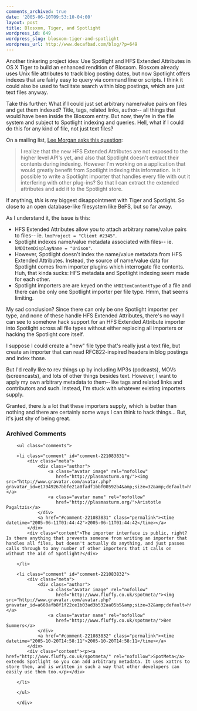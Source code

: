 ```yaml
---
comments_archived: true
date: '2005-06-10T09:53:10-04:00'
layout: post
title: Blosxom, Tiger, and Spotlight
wordpress_id: 649
wordpress_slug: blosxom-tiger-and-spotlight
wordpress_url: http://www.decafbad.com/blog/?p=649
---
```

Another tinkering project idea:  Use Spotlight and HFS Extended Attributes in OS X Tiger to build an enhanced rendition of Blosxom.  Blosxom already uses Unix file attributes to track blog posting dates, but now Spotlight offers indexes that are fairly easy to query via command line or scripts.  I think it could also be used to facilitate search within blog postings, which are just text files anyway.

  Take this further:  What if I could just set arbitrary name/value pairs on files and get them indexed?  Title, tags, related links, author-- all things that would have been inside the Blosxom entry.  But now, they're in the file system and subject to Spotlight indexing and queries.  Hell, what if I could do this for any kind of file, not just text files?

  On a mailing list, [Lee Morgan asks this question][lm]:

  > I realize that the new HFS Extended Attributes are not exposed to the 
higher level API's yet, and also that Spotlight doesn't extract their 
contents during indexing. However I'm working on a application that 
would greatly benefit from Spotlight indexing this information. Is it 
possible to write a Spotlight importer that handles every file with 
out it interfering with other plug-ins? So that I can extract the 
extended attributes and add it to the Spotlight store.

  If anything, *this* is my biggest disappointment with Tiger and Spotlight.  So close to an open database-like filesystem like BeFS, but so far away.

  As I understand it, the issue is this:  

* HFS Extended Attributes allow you to attach arbitrary name/value pairs to files-- ie. `lmoProject = "Client #2345"`.
* Spotlight indexes name/value metadata associated with files-- ie. `kMDItemDisplayName = "Unison"`.
* However, Spotlight doesn't index the name/value metadata from HFS Extended Attributes.  Instead, the source of name/value data for Spotlight comes from importer plugins which interrogate file contents.  Huh, that kinda sucks: HFS metadata and Spotlight indexing seem made for each other.
* Spotlight importers are are keyed on the `kMDItemContentType` of a file and there can be only one Spotlight importer per file type.  Hmm, that seems limiting.

My sad conclusion?  Since there can only be one Spotlight importer per type, and none of these handle HFS Extended Attributes, there's no way I can see to somehow hack support for an HFS Extended Attribute importer into Spotlight across all file types without either replacing all importers or hacking the Spotlight core itself.

I suppose I could create a "new" file type that's really just a text file, but create an importer that can read RFC822-inspired headers in blog postings and index those.  

But I'd really like to rev things up by including MP3s (podcasts), MOVs (screencasts), and lots of other things besides text.  However, I want to apply my own arbitrary metadata to them--like tags and related links and contributors and such.  Instead, I'm stuck with whatever existing importers supply.  

Granted, there *is* a lot that these importers supply, which is better than nothing and there are certainly some ways I can think to hack things... But, it's just shy of being great.

[lm]: http://www.cocoabuilder.com/archive/message/cocoa/2005/5/4/134822

<div id="comments" class="comments archived-comments">
            <h3>Archived Comments</h3>
            
        <ul class="comments">
            
        <li class="comment" id="comment-221083831">
            <div class="meta">
                <div class="author">
                    <a class="avatar image" rel="nofollow" 
                       href="http://plasmasturm.org/"><img src="http://www.gravatar.com/avatar.php?gravatar_id=e17949267bbfe21a0fadf1bbf00592b4&amp;size=32&amp;default=http://mediacdn.disqus.com/1320279820/images/noavatar32.png"/></a>
                    <a class="avatar name" rel="nofollow" 
                       href="http://plasmasturm.org/">Aristotle Pagaltzis</a>
                </div>
                <a href="#comment-221083831" class="permalink"><time datetime="2005-06-11T01:44:42">2005-06-11T01:44:42</time></a>
            </div>
            <div class="content">The importer interface is public, right? Is there anything that prevents someone from writing an importer that handles all files, but doesn't actually do anything, and just passes calls through to any number of other importers that it calls on without the aid of Spotlight?</div>
            
        </li>
    
        <li class="comment" id="comment-221083832">
            <div class="meta">
                <div class="author">
                    <a class="avatar image" rel="nofollow" 
                       href="http://www.fluffy.co.uk/spotmeta/"><img src="http://www.gravatar.com/avatar.php?gravatar_id=a660afb8f1f22ce1b03ad3b532aa05b5&amp;size=32&amp;default=http://mediacdn.disqus.com/1320279820/images/noavatar32.png"/></a>
                    <a class="avatar name" rel="nofollow" 
                       href="http://www.fluffy.co.uk/spotmeta/">Ben Summers</a>
                </div>
                <a href="#comment-221083832" class="permalink"><time datetime="2005-10-20T14:58:11">2005-10-20T14:58:11</time></a>
            </div>
            <div class="content"><p><a href="http://www.fluffy.co.uk/spotmeta/" rel="nofollow">SpotMeta</a> extends Spotlight so you can add arbitrary metadata. It uses xattrs to store them, and is written in such a way that other developers can easily use them too.</p></div>
            
        </li>
    
        </ul>
    
        </div>
    